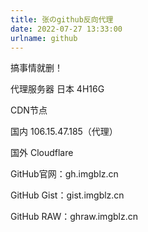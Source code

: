 ```yaml
---
title: 张のgithub反向代理
date: 2022-07-27 13:33:00
urlname: github
---
```

搞事情就删！

代理服务器 日本 4H16G

CDN节点

国内 106.15.47.185（代理）

国外 Cloudflare

GitHub官网：gh.imgblz.cn

GitHub Gist：gist.imgblz.cn

GitHub RAW：ghraw.imgblz.cn